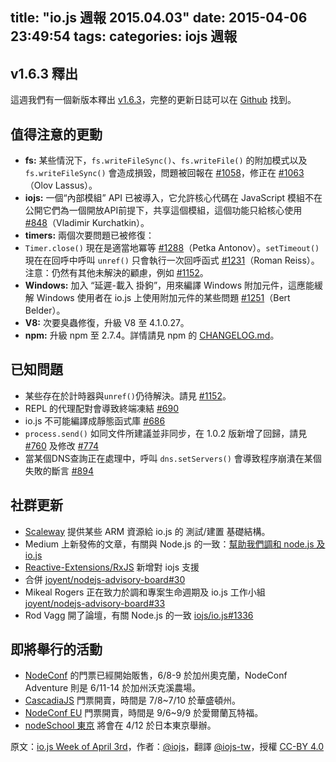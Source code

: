 title: "io.js 週報 2015.04.03"
date: 2015-04-06 23:49:54
tags:
categories: iojs 週報
---

## v1.6.3 釋出

這週我們有一個新版本釋出 [v1.6.3](https://iojs.org/dist/v1.6.3/)，完整的更新日誌可以在 [Github](https://github.com/iojs/io.js/blob/v1.x/CHANGELOG.md) 找到。

## 值得注意的更動

* **fs:** 某些情況下，`fs.writeFileSync()`、`fs.writeFile()` 的附加模式以及 `fs.writeFileSync()` 會造成損毀，問題被回報在 [#1058](https://github.com/iojs/io.js/issues/1058)，修正在 [#1063](https://github.com/iojs/io.js/pull/1063)（Olov Lassus）。
* **iojs:** 一個“內部模組” API 已被導入，它允許核心代碼在 JavaScript 模組不在公開它們為一個開放API前提下，共享這個模組，這個功能只給核心使用 [#848](https://github.com/iojs/io.js/pull/848)（Vladimir Kurchatkin）。
* **timers:** 兩個次要問題已被修復：
* `Timer.close()` 現在是適當地冪等 [#1288](https://github.com/iojs/io.js/issues/1288)（Petka Antonov）。`setTimeout()` 現在在回呼中呼叫 `unref()` 只會執行一次回呼函式 [#1231](https://github.com/iojs/io.js/pull/1231)（Roman Reiss）。注意：仍然有其他未解決的顧慮，例如 [#1152](https://github.com/iojs/io.js/pull/1152)。
* **Windows:** 加入 “延遲-載入 掛鉤”，用來編譯 Windows 附加元件，這應能緩解 Windows 使用者在 io.js 上使用附加元件的某些問題 [#1251](https://github.com/iojs/io.js/pull/1251)（Bert Belder）。
* **V8:** 次要臭蟲修復，升級 V8 至 4.1.0.27。
* **npm:** 升級 npm 至 2.7.4。詳情請見 npm 的 [CHANGELOG.md](https://github.com/npm/npm/blob/master/CHANGELOG.md#v274-2015-03-20)。

## 已知問題

* 某些存在於計時器與`unref()`仍待解決。請見 [#1152](https://github.com/iojs/io.js/pull/1152)。
* REPL 的代理配對會導致終端凍結 [#690](https://github.com/iojs/io.js/issues/690)
* io.js 不可能編譯成靜態函式庫 [#686](https://github.com/iojs/io.js/issues/686)
* `process.send()` 如同文件所建議並非同步，在 1.0.2 版新增了回歸，請見 [#760](https://github.com/iojs/io.js/issues/760) 及修改 [#774](https://github.com/iojs/io.js/issues/774)
* 當某個DNS查詢正在處理中，呼叫 `dns.setServers()` 會導致程序崩潰在某個失敗的斷言 [#894](https://github.com/iojs/io.js/issues/894)

## 社群更新

* [Scaleway](https://www.scaleway.com/) 提供某些 ARM 資源給 io.js 的 測試/建置 基礎結構。
* Medium 上新發佈的文章，有關與 Node.js 的一致：[幫助我們調和 node.js 及 io.js](https://medium.com/node-js-javascript/help-us-reconcile-node-js-and-io-js-c060a9ec1bd4)
* [Reactive-Extensions/RxJS](https://travis-ci.org/Reactive-Extensions/RxJS/builds/56671837) 新增對 iojs 支援
* 合併 [joyent/nodejs-advisory-board#30](https://github.com/joyent/nodejs-advisory-board/pull/30)
* Mikeal Rogers 正在致力於調和專案生命週期及 io.js 工作小組 [joyent/nodejs-advisory-board#33](https://github.com/joyent/nodejs-advisory-board/pull/33)
* Rod Vagg 開了論壇，有關 Node.js 的一致 [iojs/io.js#1336](https://github.com/iojs/io.js/issues/1336)

## 即將舉行的活動

* [NodeConf](http://nodeconf.com/) 的門票已經開始販售，6/8-9 於加州奧克蘭，NodeConf Adventure 則是 6/11-14 於加州沃克溪農場。
* [CascadiaJS](http://2015.cascadiajs.com/) 門票開賣，時間是 7/8~7/10 於華盛頓州。
* [NodeConf EU](http://nodeconf.eu/) 門票開賣，時間是 9/6~9/9 於愛爾蘭瓦特福。
* [nodeSchool 東京](http://nodejs.connpass.com/event/13182/) 將會在 4/12 於日本東京舉辦。

原文：[io.js Week of April 3rd](https://medium.com/node-js-javascript/io-js-week-of-april-3rd-a4e1fe0c38c1)，作者：[@iojs](https://medium.com/@iojs)，翻譯 [@iojs-tw](https://github.com/iojs/iojs-tw)，授權 [CC-BY 4.0](https://creativecommons.org/licenses/by/4.0/deed.zh_TW)
